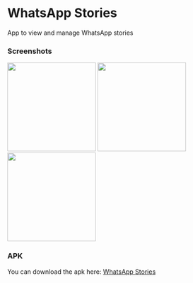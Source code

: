  # WhatsApp Stories

App to view and manage WhatsApp stories

### Screenshots
<img src="screenshots/one.png" width="200">    <img src="screenshots/two.png" width="200">
<img src="screenshots/three.png" width="200">

### APK
You can download the apk here: [WhatsApp Stories](https://drive.google.com/open?id=1WrjJ6Axe4mkenrJoGWLC_C8FqL_dgQ55)
